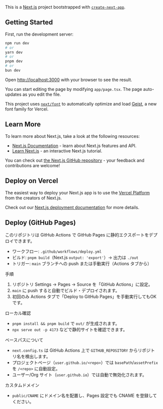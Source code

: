 This is a [Next.js](https://nextjs.org) project bootstrapped with [`create-next-app`](https://nextjs.org/docs/app/api-reference/cli/create-next-app).

## Getting Started

First, run the development server:

```bash
npm run dev
# or
yarn dev
# or
pnpm dev
# or
bun dev
```

Open [http://localhost:3000](http://localhost:3000) with your browser to see the result.

You can start editing the page by modifying `app/page.tsx`. The page auto-updates as you edit the file.

This project uses [`next/font`](https://nextjs.org/docs/app/building-your-application/optimizing/fonts) to automatically optimize and load [Geist](https://vercel.com/font), a new font family for Vercel.

## Learn More

To learn more about Next.js, take a look at the following resources:

- [Next.js Documentation](https://nextjs.org/docs) - learn about Next.js features and API.
- [Learn Next.js](https://nextjs.org/learn) - an interactive Next.js tutorial.

You can check out [the Next.js GitHub repository](https://github.com/vercel/next.js) - your feedback and contributions are welcome!

## Deploy on Vercel

The easiest way to deploy your Next.js app is to use the [Vercel Platform](https://vercel.com/new?utm_medium=default-template&filter=next.js&utm_source=create-next-app&utm_campaign=create-next-app-readme) from the creators of Next.js.

Check out our [Next.js deployment documentation](https://nextjs.org/docs/app/building-your-application/deploying) for more details.

## Deploy (GitHub Pages)

このリポジトリは GitHub Actions で GitHub Pages に静的エクスポートをデプロイできます。

- ワークフロー: `.github/workflows/deploy.yml`
- ビルド: `pnpm build`（Next.js `output: 'export'`）→ 出力は `./out`
- トリガー: `main` ブランチへの push または手動実行（Actions タブから）

手順
1. リポジトリ Settings → Pages → Source を「GitHub Actions」に設定。
2. `main` に push すると自動でビルド・デプロイされます。
3. 初回のみ Actions タブで「Deploy to GitHub Pages」を手動実行してもOKです。

ローカル確認
- `pnpm install && pnpm build` で `out/` が生成されます。
- `npx serve out -p 4173` などで静的サイトを確認できます。

ベースパスについて
- `next.config.ts` は GitHub Actions 上で `GITHUB_REPOSITORY` からリポジトリ名を検出します。
- プロジェクトページ（`user.github.io/<repo>`）では `basePath`/`assetPrefix` を `/<repo>` に自動設定。
- ユーザー/Org サイト（`user.github.io`）では自動で無効化されます。

カスタムドメイン
- `public/CNAME` にドメイン名を配置し、Pages 設定でも CNAME を登録してください。
